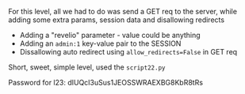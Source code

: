 For this level, all we had to do was send a GET req to the server,
while adding some extra params, session data and disallowing redirects

- Adding a "revelio" parameter - value could be anything 
- Adding an `admin:1` key-value pair to the SESSION
- Dissallowing auto redirect using `allow_redirects=False` in GET req

Short, sweet, simple level, used the `script22.py`

Password for l23:
dIUQcI3uSus1JEOSSWRAEXBG8KbR8tRs